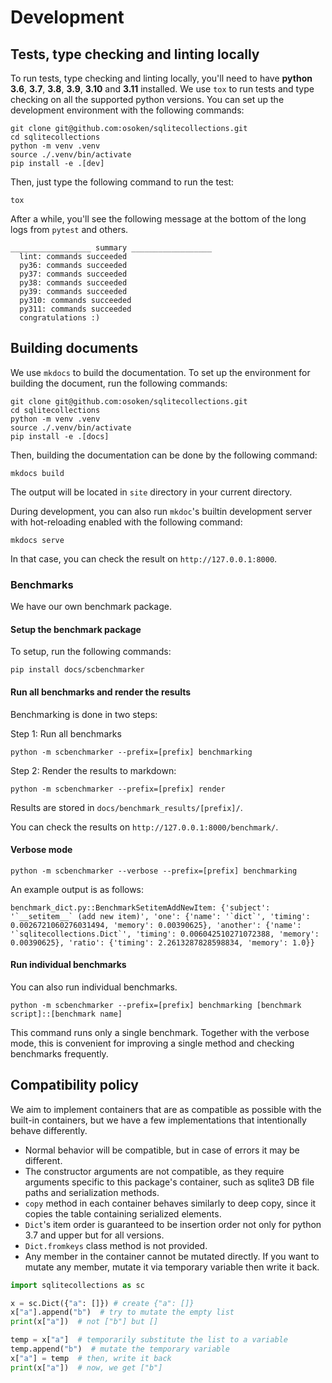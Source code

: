 # Development

## Tests, type checking and linting locally

To run tests, type checking and linting locally, you'll need to have **python 3.6**, **3.7**, **3.8**, **3.9**, **3.10** and **3.11** installed.
We use `tox` to run tests and type checking on all the supported python versions.
You can set up the development environment with the following commands:

```
git clone git@github.com:osoken/sqlitecollections.git
cd sqlitecollections
python -m venv .venv
source ./.venv/bin/activate
pip install -e .[dev]
```

Then, just type the following command to run the test:

```
tox
```

After a while, you'll see the following message at the bottom of the long logs from `pytest` and others.

```
__________________ summary __________________
  lint: commands succeeded
  py36: commands succeeded
  py37: commands succeeded
  py38: commands succeeded
  py39: commands succeeded
  py310: commands succeeded
  py311: commands succeeded
  congratulations :)
```

## Building documents

We use `mkdocs` to build the documentation.
To set up the environment for building the document, run the following commands:

```
git clone git@github.com:osoken/sqlitecollections.git
cd sqlitecollections
python -m venv .venv
source ./.venv/bin/activate
pip install -e .[docs]
```

Then, building the documentation can be done by the following command:

```
mkdocs build
```

The output will be located in `site` directory in your current directory.

During development, you can also run `mkdoc`'s builtin development server with hot-reloading enabled with the following command:

```
mkdocs serve
```

In that case, you can check the result on `http://127.0.0.1:8000`.

### Benchmarks

We have our own benchmark package.

#### Setup the benchmark package

To setup, run the following commands:

```
pip install docs/scbenchmarker
```

#### Run all benchmarks and render the results

Benchmarking is done in two steps:

Step 1: Run all benchmarks

```
python -m scbenchmarker --prefix=[prefix] benchmarking
```

Step 2: Render the results to markdown:

```
python -m scbenchmarker --prefix=[prefix] render
```

Results are stored in `docs/benchmark_results/[prefix]/`.

You can check the results on `http://127.0.0.1:8000/benchmark/`.

#### Verbose mode

```
python -m scbenchmarker --verbose --prefix=[prefix] benchmarking
```

An example output is as follows:

```
benchmark_dict.py::BenchmarkSetitemAddNewItem: {'subject': '`__setitem__` (add new item)', 'one': {'name': '`dict`', 'timing': 0.0026721060276031494, 'memory': 0.00390625}, 'another': {'name': '`sqlitecollections.Dict`', 'timing': 0.006042510271072388, 'memory': 0.00390625}, 'ratio': {'timing': 2.2613287828598834, 'memory': 1.0}}
```

#### Run individual benchmarks

You can also run individual benchmarks.

```
python -m scbenchmarker --prefix=[prefix] benchmarking [benchmark script]::[benchmark name]
```

This command runs only a single benchmark.
Together with the verbose mode, this is convenient for improving a single method and checking benchmarks frequently.

## Compatibility policy

We aim to implement containers that are as compatible as possible with the built-in containers, but we have a few implementations that intentionally behave differently.

- Normal behavior will be compatible, but in case of errors it may be different.
- The constructor arguments are not compatible, as they require arguments specific to this package's container, such as sqlite3 DB file paths and serialization methods.
- `copy` method in each container behaves similarly to deep copy, since it copies the table containing serialized elements.
- `Dict`'s item order is guaranteed to be insertion order not only for python 3.7 and upper but for all versions.
- `Dict.fromkeys` class method is not provided.
- Any member in the container cannot be mutated directly. If you want to mutate any member, mutate it via temporary variable then write it back.

```python
import sqlitecollections as sc

x = sc.Dict({"a": []}) # create {"a": []}
x["a"].append("b")  # try to mutate the empty list
print(x["a"])  # not ["b"] but []

temp = x["a"]  # temporarily substitute the list to a variable
temp.append("b")  # mutate the temporary variable
x["a"] = temp  # then, write it back
print(x["a"])  # now, we get ["b"]
```
